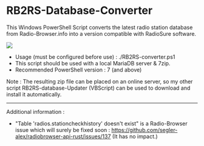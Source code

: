 # RB2RS-Database-Converter

This Windows PowerShell Script converts the latest radio station database from Radio-Browser.info into a version compatible with RadioSure software.

![](https://zupimages.net/up/22/20/isdj.png)

* Usage (must be configured before use) : ./RB2RS-converter.ps1
* This script should be used with a local MariaDB server & 7zip.
* Recommended PowerShell version : 7 (and above) 

Note : The resulting zip file can be placed on an online server, so my other script RB2RS-database-Updater (VBScript) can be used to download and install it automatically.

--------------------------------------
Additional information : 
* "Table 'radios.stationcheckhistory' doesn't exist" is a Radio-Browser issue which will surely be fixed soon : https://github.com/segler-alex/radiobrowser-api-rust/issues/137 (It has no impact.)
